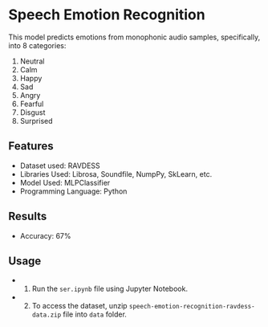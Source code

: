 # Speech Emotion Recognition

This model predicts emotions from monophonic audio samples, specifically, into 8 categories:
1) Neutral
2) Calm
3) Happy
4) Sad
5) Angry
6) Fearful
7) Disgust
8) Surprised

## Features

- Dataset used: RAVDESS
- Libraries Used: Librosa, Soundfile, NumpPy, SkLearn, etc.
- Model Used: MLPClassifier
- Programming Language: Python

## Results

- Accuracy: 67%

## Usage

- 1. Run the ```ser.ipynb``` file using Jupyter Notebook.
- 2. To access the dataset, unzip  ```speech-emotion-recognition-ravdess-data.zip``` file into ```data``` folder.
